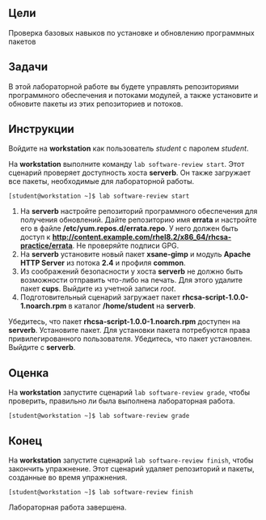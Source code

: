 ## Цели

Проверка базовых навыков по установке и обновлению программных пакетов

## Задачи

В этой лабораторной работе вы будете управлять репозиториями программного обеспечения и потоками модулей, а также установите и обновите пакеты из этих репозиториев и потоков.


## Инструкции

Войдите на **workstation** как пользователь *student* с паролем *student*.

На **workstation** выполните команду `lab software-review start`. Этот сценарий проверяет доступность хоста **serverb**. Он также загружает все пакеты, необходимые для лабораторной работы.

```
[student@workstation ~]$ lab software-review start
```

1.	На **serverb** настройте репозиторий программного обеспечения для получения обновлений. Дайте репозиторию имя **errata** и настройте его в файле **/etc/yum.repos.d/errata.repo**. У него должен быть доступ к **http://content.example.com/rhel8.2/x86_64/rhcsa-practice/errata**. Не проверяйте подписи GPG.
2.	На **serverb** установите новый пакет **xsane-gimp** и модуль **Apache HTTP Server** из потока **2.4** и профиля **common**.
3.	Из соображений безопасности у хоста **serverb** не должно быть возможности отправить что-либо на печать. Для этого удалите пакет **cups**. Выйдите из учетной записи *root*.
4.	Подготовительный сценарий загружает пакет **rhcsa-script-1.0.0-1.noarch.rpm** в каталог **/home/student** на **serverb**.
  
  Убедитесь, что пакет **rhcsa-script-1.0.0-1.noarch.rpm** доступен на **serverb**. Установите пакет. Для установки пакета потребуются права привилегированного пользователя. Убедитесь, что пакет установлен. Выйдите с **serverb**.

## Оценка

На **workstation** запустите сценарий `lab software-review grade`, чтобы проверить, правильно ли была выполнена лабораторная работа.

```
[student@workstation ~]$ lab software-review grade
```

## Конец

На **workstation** запустите сценарий `lab software-review finish`, чтобы закончить упражнение. Этот сценарий удаляет репозиторий и пакеты, созданные во время упражнения.

```
[student@workstation ~]$ lab software-review finish
```

Лабораторная работа завершена.